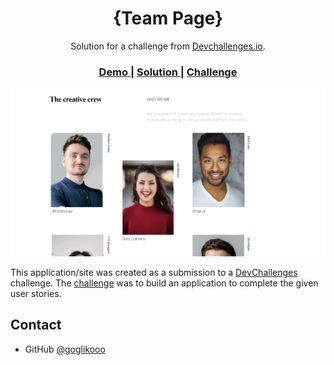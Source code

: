 <h1 align="center">{Team Page}</h1>

<div align="center">
   Solution for a challenge from  <a href="http://devchallenges.io" target="_blank">Devchallenges.io</a>.
</div>

<div align="center">
  <h3>
    <a href="https://https://rawcdn.githack.com/Goglikooo/Team-Page/952504ef010e24817af22bc3b95593c06268908e/My%20team%20page.html">
      Demo
    </a>
    <span> | </span>
    <a href="https://https://github.com/Goglikooo/Team-Page/blob/main/My%20team%20page.html">
      Solution
    </a>
    <span> | </span>
    <a href="https://devchallenges.io/challenges/hhmesazsqgKXrTkYkt0U">
      Challenge
    </a>
  </h3>
</div>



![screenshot](https://github.com/Goglikooo/Team-Page/blob/main/Screenshot.jpg)



This application/site was created as a submission to a [DevChallenges](https://devchallenges.io/challenges) challenge. The [challenge](https://devchallenges.io/challenges/hhmesazsqgKXrTkYkt0U) was to build an application to complete the given user stories.


## Contact

- GitHub [@goglikooo](https://{github.com/Goglikooo)

